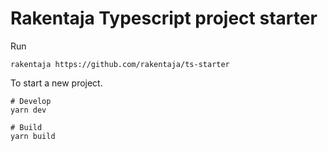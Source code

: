# Rakentaja Typescript project starter 

Run 

```
rakentaja https://github.com/rakentaja/ts-starter
```

To start a new project. 


```
# Develop
yarn dev

# Build
yarn build
```